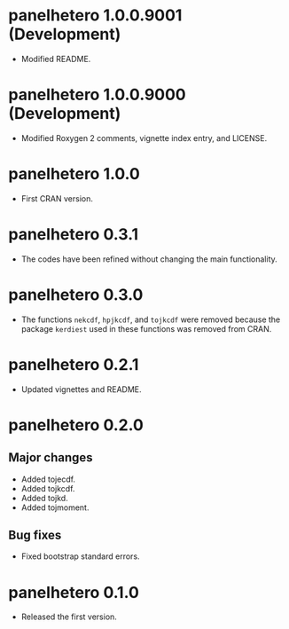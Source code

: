 # panelhetero 1.0.0.9001 (Development)

* Modified README.

# panelhetero 1.0.0.9000 (Development)

* Modified Roxygen 2 comments, vignette index entry, and LICENSE.

# panelhetero 1.0.0

* First CRAN version.

# panelhetero 0.3.1

* The codes have been refined without changing the main functionality.

# panelhetero 0.3.0

* The functions `nekcdf`, `hpjkcdf`, and `tojkcdf` were removed because the package `kerdiest` used in these functions was removed from CRAN.

# panelhetero 0.2.1

* Updated vignettes and README.

# panelhetero 0.2.0

## Major changes

* Added tojecdf.
* Added tojkcdf.
* Added tojkd.
* Added tojmoment.

## Bug fixes

* Fixed bootstrap standard errors.

# panelhetero 0.1.0

* Released the first version.
